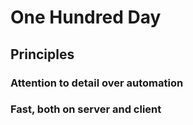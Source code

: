 # One Hundred Day

## Principles
### Attention to detail over automation
### Fast, both on server and client
